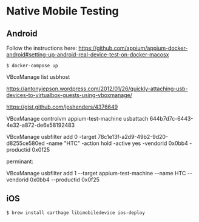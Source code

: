 # Native Mobile Testing

## Android

Follow the instructions here: https://github.com/appium/appium-docker-android#setting-up-android-real-device-test-on-docker-macosx

```
$ docker-compose up
```


VBoxManage list usbhost

https://antonyjepson.wordpress.com/2012/01/26/quickly-attaching-usb-devices-to-virtualbox-guests-using-vboxmanage/



https://gist.github.com/joshenders/4376649

VBoxManage controlvm appium-test-machine usbattach 644b7d7c-6443-4e32-a872-de6e58192483

VBoxManage usbfilter add 0 -target 78c1e13f-a2d9-49b2-9d20-d8255ce580ed -name "HTC" -action hold -active yes -vendorid 0x0bb4 -productid 0x0f25



perminant:

VBoxManage usbfilter add 1 --target appium-test-machine --name HTC --vendorid 0x0bb4 --productid 0x0f25




## iOS

```
$ brew install carthage libimobiledevice ios-deploy
```



